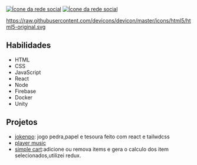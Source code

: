 
[![Ícone da rede social](https://cdn-icons-png.flaticon.com/128/174/174857.png)](https://www.linkedin.com/in/dhmeson-ara%C3%BAjo)
[![Ícone da rede social](https://cdn-icons-png.flaticon.com/128/2335/2335393.png)](https://play.google.com/store/apps/details?id=com.UncannyWorld.com.ThreeKnives)

https://raw.githubusercontent.com/devicons/devicon/master/icons/html5/html5-original.svg
## Habilidades

- HTML
- CSS
- JavaScript
- React
- Node
- Firebase
- Docker 
- Unity

## Projetos

- [jokenpo](https://jokenpo-bice.vercel.app/): jogo pedra,papel e tesoura feito com react e tailwdcss
- [player music](https://boracodar-player-music.vercel.app/)
- [simple cart](https://simple-cart-mu.vercel.app/):adicione ou remova items e gera o calculo dos item selecionados,utilizei redux.




